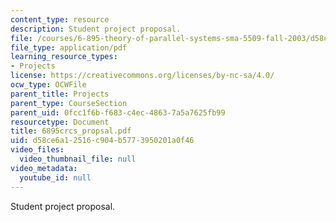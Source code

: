 ```yaml
---
content_type: resource
description: Student project proposal.
file: /courses/6-895-theory-of-parallel-systems-sma-5509-fall-2003/d58ce6a12516c904b5773950201a0f46_6895crcs_propsal.pdf
file_type: application/pdf
learning_resource_types:
- Projects
license: https://creativecommons.org/licenses/by-nc-sa/4.0/
ocw_type: OCWFile
parent_title: Projects
parent_type: CourseSection
parent_uid: 0fcc1f6b-f683-c4ec-4863-7a5a7625fb99
resourcetype: Document
title: 6895crcs_propsal.pdf
uid: d58ce6a1-2516-c904-b577-3950201a0f46
video_files:
  video_thumbnail_file: null
video_metadata:
  youtube_id: null
---
```

Student project proposal.